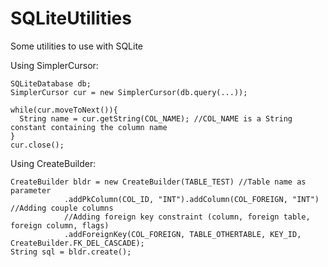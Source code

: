 SQLiteUtilities
===============

Some utilities to use with SQLite

Using SimplerCursor:
```
SQLiteDatabase db;
SimplerCursor cur = new SimplerCursor(db.query(...));

while(cur.moveToNext()){
  String name = cur.getString(COL_NAME); //COL_NAME is a String constant containing the column name
}
cur.close();
```
Using CreateBuilder:
```
CreateBuilder bldr = new CreateBuilder(TABLE_TEST) //Table name as parameter
			.addPkColumn(COL_ID, "INT").addColumn(COL_FOREIGN, "INT") //Adding couple columns
			//Adding foreign key constraint (column, foreign table, foreign column, flags)
			.addForeignKey(COL_FOREIGN, TABLE_OTHERTABLE, KEY_ID, CreateBuilder.FK_DEL_CASCADE);
String sql = bldr.create();
```

